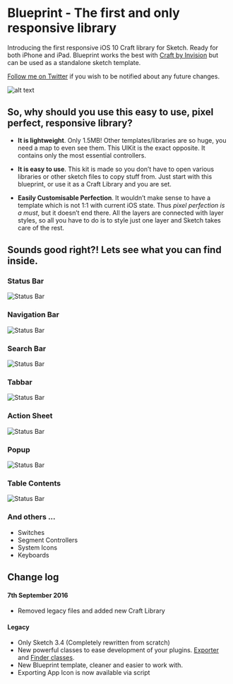 # Blueprint - The first and only responsive library

Introducing the first responsive iOS 10 Craft library for Sketch. Ready for both iPhone and iPad. Blueprint works the best with [Craft by Invision](https://www.invisionapp.com/craft) but can be used as a standalone sketch template.

[Follow me on Twitter](https://twitter.com/rojcyk) if you wish to be notified about any future changes.

![alt text](https://raw.githubusercontent.com/rojcyk/blueprint-legacy/gh-pages/assets/hero.png)

## So, why should you use this easy to use, pixel perfect, responsive library?

- **It is lightweight**. Only 1.5MB! Other templates/libraries are so huge, you need a map to even see them. This UIKit is the exact opposite. It contains only the most essential controllers.

- **It is easy to use**. This kit is made so you don’t have to open various libraries or other sketch files to copy stuff from. Just start with this blueprint, or use it as a Craft Library and you are set.

- **Easily Customisable Perfection**. It wouldn’t make sense to have a template which is not 1:1 with current iOS state. Thus *pixel perfection is a must*, but it doesn’t end there. All the layers are connected with layer styles, so all you have to do is to style just one layer and Sketch takes care of the rest.

## Sounds good right?! Lets see what you can find inside.

### Status Bar

![Status Bar](https://raw.githubusercontent.com/rojcyk/blueprint-legacy/gh-pages/assets/1-statusbar.gif)

### Navigation Bar

![Status Bar](https://raw.githubusercontent.com/rojcyk/blueprint-legacy/gh-pages/assets/2-navbar.gif)

### Search Bar

![Status Bar](https://raw.githubusercontent.com/rojcyk/blueprint-legacy/gh-pages/assets/3-searchbar.gif)

### Tabbar

![Status Bar](https://raw.githubusercontent.com/rojcyk/blueprint-legacy/gh-pages/assets/4-tabbar.gif)

### Action Sheet

![Status Bar](https://raw.githubusercontent.com/rojcyk/blueprint-legacy/gh-pages/assets/5-action-sheet.gif)

### Popup

![Status Bar](https://raw.githubusercontent.com/rojcyk/blueprint-legacy/gh-pages/assets/6-popup.gif)

### Table Contents

![Status Bar](https://raw.githubusercontent.com/rojcyk/blueprint-legacy/gh-pages/assets/7-table.gif)

### And others …

- Switches
- Segment Controllers
- System Icons
- Keyboards

## Change log 

#### 7th September 2016
- Removed legacy files and added new Craft Library

#### Legacy 
- Only Sketch 3.4 (Completely rewritten from scratch)
- New powerful classes to ease development of your plugins. [Exporter](https://gist.github.com/rojcyk/7a24007beb75c5641ed4) and [Finder classes](https://gist.github.com/rojcyk/c5635b097ba52618249f).
- New Blueprint template, cleaner and easier to work with.
- Exporting App Icon is now available via script
